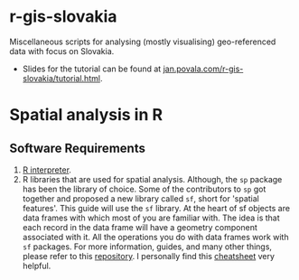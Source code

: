 # r-gis-slovakia
Miscellaneous scripts for analysing (mostly visualising) geo-referenced data with focus on Slovakia.

* Slides for the tutorial can be found at [jan.povala.com/r-gis-slovakia/tutorial.html](http://jan.povala.com/r-gis-slovakia/slides.html#/).



# Spatial analysis in R

## Software Requirements

1. [R interpreter](https://www.r-project.org/).
2. R libraries that are used for spatial analysis. Although, the `sp` package has been the library of choice. Some of the contributors to `sp` got together and proposed a new library called `sf`, short for 'spatial features'. This guide will use the `sf` library. At the heart of sf objects are data frames with which most of you are familiar with. The idea is that each record in the data frame will have a geometry component associated with it. All the operations you do with data frames work with `sf` packages. For more information, guides, and many other things, please refer to this [repository](https://github.com/r-spatial/sf/). I personally find this [cheatsheet](https://github.com/rstudio/cheatsheets/blob/master/sf.pdf) very helpful.



